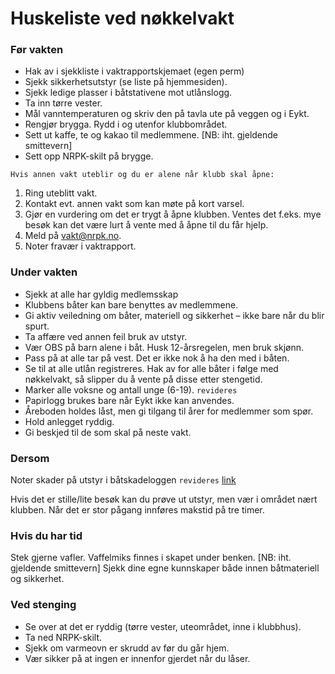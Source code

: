 # Huskeliste ved nøkkelvakt

### Før vakten

- Hak av i sjekkliste i vaktrapportskjemaet (egen perm)
- Sjekk sikkerhetsutstyr (se liste på hjemmesiden).
- Sjekk ledige plasser i båtstativene mot utlånslogg.
- Ta inn tørre vester.
- Mål vanntemperaturen og skriv den på tavla ute på veggen og i Eykt.
- Rengjør brygga. Rydd i og utenfor klubbområdet.
- Sett ut kaffe, te og kakao til medlemmene. [NB: iht. gjeldende smittevern]
- Sett opp NRPK-skilt på brygge.

`Hvis annen vakt uteblir og du er alene når klubb skal åpne:`

1. Ring uteblitt vakt.
1. Kontakt evt. annen vakt som kan møte på kort varsel.
1. Gjør en vurdering om det er trygt å åpne klubben. Ventes det f.eks. mye besøk
   kan det være lurt å vente med å åpne til du får hjelp.
1. Meld på vakt@nrpk.no.
1. Noter fravær i vaktrapport.

### Under vakten

- Sjekk at alle har gyldig medlemsskap
- Klubbens båter kan bare benyttes av medlemmene.
- Gi aktiv veiledning om båter, materiell og sikkerhet – ikke bare når du blir
  spurt.
- Ta affære ved annen feil bruk av utstyr.
- Vær OBS på barn alene i båt. Husk 12-årsregelen, men bruk skjønn.
- Pass på at alle tar på vest. Det er ikke nok å ha den med i båten.
- Se til at alle utlån registreres. Hak av for alle båter i følge med
  nøkkelvakt, så slipper du å vente på disse etter stengetid.
- Marker alle voksne og antall unge (6-19). `revideres`
- Papirlogg brukes bare når Eykt ikke kan anvendes.
- Åreboden holdes låst, men gi tilgang til årer for medlemmer som spør.
- Hold anlegget ryddig.
- Gi beskjed til de som skal på neste vakt.

### Dersom

Noter skader på utstyr i båtskadeloggen `revideres` [link](/link)

Hvis det er stille/lite besøk kan du prøve ut utstyr, men vær i området nært
klubben. Når det er stor pågang innføres makstid på tre timer.

### Hvis du har tid

Stek gjerne vafler. Vaffelmiks finnes i skapet under
benken. [NB: iht. gjeldende smittevern]
Sjekk dine egne kunnskaper både innen båtmateriell og sikkerhet.

### Ved stenging

- Se over at det er ryddig (tørre vester, uteområdet, inne i klubbhus).
- Ta ned NRPK-skilt.
- Sjekk om varmeovn er skrudd av før du går hjem.
- Vær sikker på at ingen er innenfor gjerdet når du låser.
